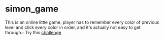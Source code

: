 # simon_game
This is an online little game: player has to remember every color of previous level and click every color in order, and it's actually not easy to get through~  Try this [challenge](https://jamiejinjin.github.io/simon_game/)
